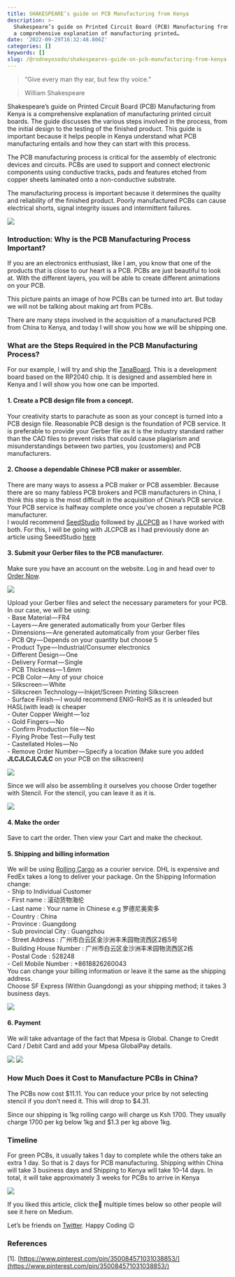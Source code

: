 ```yaml
---
title: SHAKESPEARE’s guide on PCB Manufacturing from Kenya
description: >-
  Shakespeare’s guide on Printed Circuit Board (PCB) Manufacturing from Kenya is
  a comprehensive explanation of manufacturing printed…
date: '2022-09-29T16:32:48.806Z'
categories: []
keywords: []
slug: /@rodneyosodo/shakespeares-guide-on-pcb-manufacturing-from-kenya-61c06eb7c6db
---
```


> “Give every man thy ear, but few thy voice.”

> William Shakespeare

Shakespeare’s guide on Printed Circuit Board (PCB) Manufacturing from Kenya is a comprehensive explanation of manufacturing printed circuit boards. The guide discusses the various steps involved in the process, from the initial design to the testing of the finished product. This guide is important because it helps people in Kenya understand what PCB manufacturing entails and how they can start with this process.

The PCB manufacturing process is critical for the assembly of electronic devices and circuits. PCBs are used to support and connect electronic components using conductive tracks, pads and features etched from copper sheets laminated onto a non-conductive substrate.

The manufacturing process is important because it determines the quality and reliability of the finished product. Poorly manufactured PCBs can cause electrical shorts, signal integrity issues and intermittent failures.

![](/images/blogimages/0__KvuH4rNHHy9urAB3.jpg)

### Introduction: Why is the PCB Manufacturing Process Important?

If you are an electronics enthusiast, like I am, you know that one of the products that is close to our heart is a PCB. PCBs are just beautiful to look at. With the different layers, you will be able to create different animations on your PCB.

This picture paints an image of how PCBs can be turned into art. But today we will not be talking about making art from PCBs.

There are many steps involved in the acquisition of a manufactured PCB from China to Kenya, and today I will show you how we will be shipping one.

### What are the Steps Required in the PCB Manufacturing Process?

For our example, I will try and ship the [TanaBoard](http://tana-board.rodneyosodo.com/). This is a development board based on the RP2040 chip. It is designed and assembled here in Kenya and I will show you how one can be imported.

#### 1\. Create a PCB design file from a concept.

Your creativity starts to parachute as soon as your concept is turned into a PCB design file. Reasonable PCB design is the foundation of PCB service. It is preferable to provide your Gerber file as it is the industry standard rather than the CAD files to prevent risks that could cause plagiarism and misunderstandings between two parties, you (customers) and PCB manufacturers.

#### 2\. Choose a dependable Chinese PCB maker or assembler.

There are many ways to assess a PCB maker or PCB assembler. Because there are so many fabless PCB brokers and PCB manufacturers in China, I think this step is the most difficult in the acquisition of China’s PCB service. Your PCB service is halfway complete once you’ve chosen a reputable PCB manufacturer.  
I would recommend [SeedStudio](https://www.seeedstudio.com/fusion.html) followed by [JLCPCB](https://jlcpcb.com/) as I have worked with both. For this, I will be going with JLCPCB as I had previously done an article using SeeedStudio [here](https://rodneyosodo.medium.com/what-shakespeare-can-teach-you-about-seeed-studio-pcb-manufacturing-ea300b19fd51)

#### 3\. Submit your Gerber files to the PCB manufacturer.

Make sure you have an account on the website. Log in and head over to [Order Now](https://cart.jlcpcb.com/quote).

![](/images/blogimages/1__MDBng75JekSkgblDuccyfw.png)

Upload your Gerber files and select the necessary parameters for your PCB.  
In our case, we will be using:  
\- Base Material — FR4  
\- Layers — Are generated automatically from your Gerber files  
\- Dimensions — Are generated automatically from your Gerber files  
\- PCB Qty — Depends on your quantity but choose 5  
\- Product Type — Industrial/Consumer electronics  
\- Different Design — One  
\- Delivery Format — Single  
\- PCB Thickness — 1.6mm  
\- PCB Color — Any of your choice  
\- Silkscreen — White  
\- Silkscreen Technology — Inkjet/Screen Printing Silkscreen  
\- Surface Finish — I would recommend ENIG-RoHS as it is unleaded but HASL(with lead) is cheaper  
\- Outer Copper Weight — 1oz  
\- Gold Fingers — No  
\- Confirm Production file — No  
\- Flying Probe Test — Fully test  
\- Castellated Holes — No  
\- Remove Order Number — Specify a location (Make sure you added **JLCJLCJLCJLC** on your PCB on the silkscreen)

![](/images/blogimages/1__DRHcpcfo8__0egf18na80eg.png)

Since we will also be assembling it ourselves you choose Order together with Stencil. For the stencil, you can leave it as it is.

![](/images/blogimages/1__TnPmwDSkXQHpET11wYBg__g.png)

#### 4\. Make the order

Save to cart the order. Then view your Cart and make the checkout.

#### 5\. Shipping and billing information

We will be using [Rolling Cargo](https://rollingcargo.co.ke/) as a courier service. DHL is expensive and FedEx takes a long to deliver your package. On the Shipping Information change:  
\- Ship to Individual Customer  
\- First name : 滚动货物海伦  
\- Last name : Your name in Chinese e.g 罗德尼奥索多  
\- Country : China  
\- Province : Guangdong  
\- Sub provincial City : Guangzhou  
\- Street Address : 广州市白云区金沙洲丰禾园物流西区2栋5号  
\- Building House Number : 广州市白云区金沙洲丰禾园物流西区2栋  
\- Postal Code : 528248  
\- Cell Mobile Number : +8618826260043  
You can change your billing information or leave it the same as the shipping address.  
Choose SF Express (Within Guangdong) as your shipping method; it takes 3 business days.

![](/images/blogimages/1__ifG6X2ZeVpd__Sa5boZSplg.png)

#### 6\. Payment

We will take advantage of the fact that Mpesa is Global. Change to Credit Card / Debit Card and add your Mpesa GlobalPay details.

![](/images/blogimages/1__8zWP__aA1wyRXyJC256tjMQ.png)
![](/images/blogimages/1__3XBMioBa7nuvitFleMfByQ.jpeg)

### How Much Does it Cost to Manufacture PCBs in China?

The PCBs now cost $11.11. You can reduce your price by not selecting stencil if you don’t need it. This will drop to $4.31.

Since our shipping is 1kg rolling cargo will charge us Ksh 1700. They usually charge 1700 per kg below 1kg and $1.3 per kg above 1kg.

### Timeline

For green PCBs, it usually takes 1 day to complete while the others take an extra 1 day. So that is 2 days for PCB manufacturing. Shipping within China will take 3 business days and Shipping to Kenya will take 10–14 days. In total, it will take approximately 3 weeks for PCBs to arrive in Kenya

![](/images/blogimages/1__U8wMui2q__ckZViQAfAOmWQ.jpeg)

If you liked this article, click the👏 multiple times below so other people will see it here on Medium.

Let’s be friends on [Twitter](https://twitter.com/b1ackd0t). Happy Coding 😉

### References

\[1\]. [https://www.pinterest.com/pin/350084571031038853/](https://www.pinterest.com/pin/350084571031038853/)